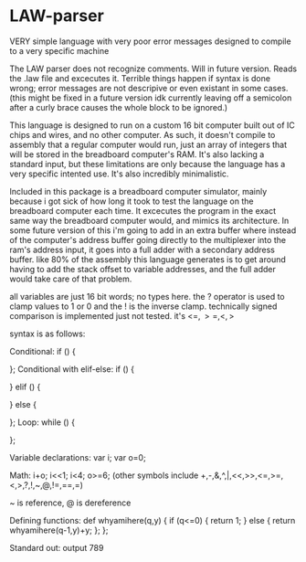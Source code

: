 # LAW-parser
VERY simple language with very poor error messages designed to compile to a very specific machine


The LAW parser does not recognize comments. Will in future version.
Reads the .law file and excecutes it.
Terrible things happen if syntax is done wrong; error messages are not descripive or even existant in some cases.
(this might be fixed in a future version idk currently leaving off a semicolon after a curly brace causes the whole block to be ignored.)

This language is designed to run on a custom 16 bit computer built out of IC chips and wires, and no other computer.
As such, it doesn't compile to assembly that a regular computer would run, just an array of integers that will be stored in the
breadboard computer's RAM. It's also lacking a standard input, but these limitations are only because the language has a very 
specific intented use. It's also incredibly minimalistic.

Included in this package is a breadboard computer simulator, mainly because i got sick of how long it took to test the language on the
breadboard computer each time. It excecutes the program in the exact same way the breadboard computer would, and mimics its architecture.
In some future version of this i'm going to add in an extra buffer where instead of the computer's address buffer going directly to the
multiplexer into the ram's address input, it goes into a full adder with a secondary address buffer. like 80% of the assembly this language
generates is to get around having to add the stack offset to variable addresses, and the full adder would take care of that problem.

all variables are just 16 bit words; no types here. the ? operator is used to clamp values to 1 or 0 and the ! is the inverse clamp.
technically signed comparison is implemented just not tested. it's <=$,>=$,<$,>$

syntax is as follows:

Conditional:
if () {

};
Conditional with elif-else:
if () {

} elif () {

} else {

};
Loop:
while () {

};

Variable declarations:
var i;
var o=0;

Math:
i+o;
i<<1;
i<4;
o>=6;
(other symbols include +,-,&,^,|,<<,>>,<=,>=,<,>,?,!,~,@,!=,==,=)

~ is reference, @ is dereference

Defining functions:
def whyamihere(q,y) {
  if (q<=0) {
    return 1;
  } else {
    return whyamihere(q-1,y)+y;
  };
};


Standard out:
output 789





